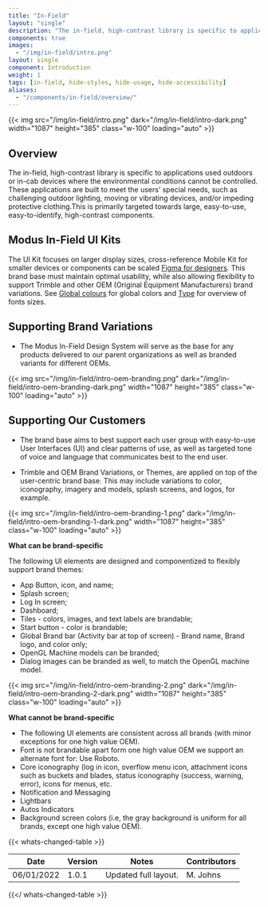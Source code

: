 ```yaml
---
title: "In-Field"
layout: "single"
description: "The in-field, high-contrast library is specific to applications used outdoors."
components: true
images:
  - "/img/in-field/intro.png"
layout: single
component: Introduction
weight: 1
tags: [in-field, hide-styles, hide-usage, hide-accessibility]
aliases:
  - "/components/in-field/overview/"
---
```


<style>
header .nav-item {
  display: none !important;
}
article .nav-tabs {
  display: none !important;
  opacity: 0 !important;
}
</style>

{{< img src="/img/in-field/intro.png" dark="/img/in-field/intro-dark.png" width="1087" height="385" class="w-100" loading="auto" >}}

## Overview

The in-field, high-contrast library is specific to applications used outdoors or in-cab devices where the environmental conditions cannot be controlled. These applications are built to meet the users’ special needs, such as challenging outdoor lighting, moving or vibrating devices, and/or impeding protective clothing.This is primarily targeted towards large, easy-to-use, easy-to-identify, high-contrast components.

## Modus In-Field UI Kits

The UI Kit focuses on larger display sizes, cross-reference Mobile Kit for smaller devices or components can be scaled [Figma for designers](/designers/). This brand base must maintain optimal usability, while also allowing flexibility to support Trimble and other OEM (Original Equipment Manufacturers) brand variations. See [Global colours](/foundations/color-palette/#infield-global-colors) for global colors and [Type](/foundations/typography/#infield) for overview of fonts sizes.

## Supporting Brand Variations

- The Modus In-Field Design System will serve as the base for any products delivered to our parent organizations as well as branded variants for different OEMs.

{{< img src="/img/in-field/intro-oem-branding.png" dark="/img/in-field/intro-oem-branding-dark.png" width="1087" height="385" class="w-100" loading="auto" >}}

## Supporting Our Customers

- The brand base aims to best support each user group with easy-to-use User Interfaces (UI) and clear patterns of use, as well as targeted tone of voice and language that communicates best to the end user.

- Trimble and OEM Brand Variations, or Themes, are applied on top of the user-centric brand base. This may include variations to color, iconography, imagery and models, splash screens, and logos, for example.

{{< img src="/img/in-field/intro-oem-branding-1.png" dark="/img/in-field/intro-oem-branding-1-dark.png" width="1087" height="385" class="w-100" loading="auto" >}}

**What can be brand-specific**

The following UI elements are designed and componentized to flexibly support brand themes:

- App Button, icon, and name;
- Splash screen;
- Log In screen;
- Dashboard;
- Tiles - colors, images, and text labels are brandable;
- Start button - color is brandable;
- Global Brand bar (Activity bar at top of screen) - Brand name, Brand logo, and color only;
- OpenGL Machine models can be branded;
- Dialog images can be branded as well, to match the OpenGL machine model.

{{< img src="/img/in-field/intro-oem-branding-2.png" dark="/img/in-field/intro-oem-branding-2-dark.png" width="1087" height="385" class="w-100" loading="auto" >}}

**What cannot be brand-specific**

- The following UI elements are consistent across all brands (with minor exceptions for one high value OEM).
- Font is not brandable apart form one high value OEM we support an alternate font for: Use Roboto.
- Core iconography (log in icon, overflow menu icon, attachment icons such as buckets and blades, status iconography (success, warning, error), icons for menus, etc.
- Notification and Messaging
- Lightbars
- Autos Indicators
- Background screen colors (i.e, the gray background is uniform for all brands, except one high value OEM).

{{< whats-changed-table >}}

| Date       | Version | Notes                | Contributors |
| ---------- | ------- | -------------------- | ------------ |
| 06/01/2022 | 1.0.1   | Updated full layout. | M. Johns     |

{{</ whats-changed-table >}}
